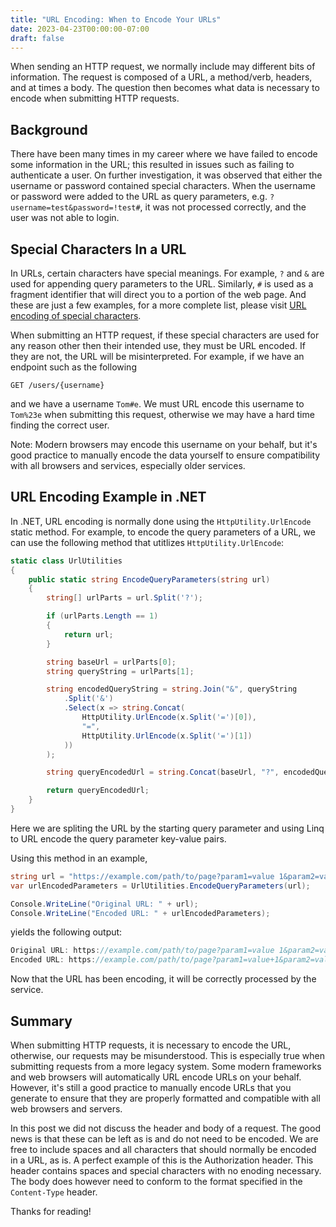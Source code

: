 ```yaml
---
title: "URL Encoding: When to Encode Your URLs"
date: 2023-04-23T00:00:00-07:00
draft: false
---
```


When sending an HTTP request, we normally include may different bits of information. The request is composed of a URL, a method/verb, headers, and at times a body. The question then becomes what data is necessary to encode when submitting HTTP requests.

## Background

There have been many times in my career where we have failed to encode some information in the URL; this resulted in issues such as failing to authenticate a user. On further investigation, it was observed that either the username or password contained special characters. When the username or password were added to the URL as query parameters, e.g. `?username=test&password=!test#`, it was not processed correctly, and the user was not able to login.

## Special Characters In a URL

In URLs, certain characters have special meanings. For example, `?` and `&` are used for appending query parameters to the URL. Similarly, `#` is used as a fragment identifier that will direct you to a portion of the web page. And these are just a few examples, for a more complete list, please visit [URL encoding of special characters](https://documentation.n-able.com/N-central/userguide/Content/Further_Reading/API_Level_Integration/API_Integration_URLEncoding.html).

When submitting an HTTP request, if these special characters are used for any reason other then their intended use, they must be URL encoded. If they are not, the URL will be misinterpreted. For example, if we have an endpoint such as the following
```
GET /users/{username}
```
and we have a username `Tom#e`. We must URL encode this username to `Tom%23e` when submitting this request, otherwise we may have a hard time finding the correct user. 

Note: Modern browsers may encode this username on your behalf, but it's good practice to manually encode the data yourself to ensure compatibility with all browsers and services, especially older services.

## URL Encoding Example in .NET

In .NET, URL encoding is normally done using the `HttpUtility.UrlEncode` static method. For example, to encode the query parameters of a URL, we can use the following method that utitlizes `HttpUtility.UrlEncode`:

```csharp
static class UrlUtilities
{
    public static string EncodeQueryParameters(string url)
    {
        string[] urlParts = url.Split('?');

        if (urlParts.Length == 1)
        {
            return url;
        }

        string baseUrl = urlParts[0];
        string queryString = urlParts[1];

        string encodedQueryString = string.Join("&", queryString
            .Split('&')
            .Select(x => string.Concat(
                HttpUtility.UrlEncode(x.Split('=')[0]),
                "=",
                HttpUtility.UrlEncode(x.Split('=')[1])
            ))
        );

        string queryEncodedUrl = string.Concat(baseUrl, "?", encodedQueryString);

        return queryEncodedUrl;
    }
}
```
Here we are spliting the URL by the starting query parameter and using Linq to URL encode the query parameter key-value pairs.

Using this method in an example,
```csharp
string url = "https://example.com/path/to/page?param1=value 1&param2=value@2";
var urlEncodedParameters = UrlUtilities.EncodeQueryParameters(url);

Console.WriteLine("Original URL: " + url);
Console.WriteLine("Encoded URL: " + urlEncodedParameters);
```
yields the following output:
```csharp
Original URL: https://example.com/path/to/page?param1=value 1&param2=value@2
Encoded URL: https://example.com/path/to/page?param1=value+1&param2=value%402
```
Now that the URL has been encoding, it will be correctly processed by the service.

## Summary

When submitting HTTP requests, it is necessary to encode the URL, otherwise, our requests may be misunderstood. This is especially true when submitting requests from a more legacy system. Some modern frameworks and web browsers will automatically URL encode URLs on your behalf. However, it's still a good practice to manually encode URLs that you generate to ensure that they are properly formatted and compatible with all web browsers and servers.

In this post we did not discuss the header and body of a request. The good news is that these can be left as is and do not need to be encoded. We are free to include spaces and all characters that should normally be encoded in a URL, as is. A perfect example of this is the Authorization header. This header contains spaces and special characters with no enoding necessary. The body does however need to conform to the format specified in the `Content-Type` header.

Thanks for reading!